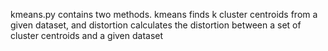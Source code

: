 kmeans.py contains two methods. kmeans finds k cluster centroids from a given 
dataset, and distortion calculates the distortion between a set of cluster centroids
and a given dataset 

